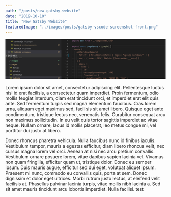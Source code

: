 ```yaml
---
path: "/posts/new-gatsby-website"
date: "2019-10-10"
title: "New Gatsby Website"
featuredImage: "../images/posts/gatsby-vscode-screenshot-front.png"
---
```


![Screenshot of vscode editor with components and graphql query](gatsby-site-vscode-full.png)

Lorem ipsum dolor sit amet, consectetur adipiscing elit. Pellentesque luctus nisl id erat facilisis, a consectetur quam imperdiet. Proin fermentum, odio mollis feugiat interdum, diam erat tincidunt orci, et imperdiet erat elit quis ante. Sed fermentum turpis sed magna elementum faucibus. Cras lorem urna, aliquam eget maximus sed, facilisis sit amet libero. Quisque eget ante condimentum, tristique lectus nec, venenatis felis. Curabitur consequat arcu non maximus sollicitudin. In eu velit quis tortor sagittis imperdiet ac vitae neque. Nullam ornare, lacus id mollis placerat, leo metus congue mi, vel porttitor dui justo at libero.

Donec rhoncus pharetra vehicula. Nulla faucibus nunc id finibus iaculis. Vestibulum tempor, mauris a egestas efficitur, diam libero rhoncus velit, nec cursus magna lorem vel orci. Aenean at nisi nec arcu pretium convallis. Vestibulum ornare posuere lorem, vitae dapibus sapien lacinia vel. Vivamus non quam fringilla, efficitur quam ut, tristique dolor. Donec eu semper ipsum. Duis mauris augue, efficitur sed dui eget, volutpat aliquet ipsum. Praesent mi nunc, commodo eu convallis quis, porta at sem. Donec dignissim et dolor eget ultrices. Morbi rutrum justo lectus, at eleifend velit facilisis at. Phasellus pulvinar lacinia turpis, vitae mollis nibh lacinia a. Sed sit amet mauris tincidunt arcu lobortis imperdiet. Nulla facilisi. test

